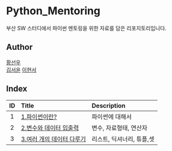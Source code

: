 # Python_Mentoring

부산 SW 스터디에서 파이썬 멘토링을 위한 자료를 담은 리포지토리입니다.

## Author

[황선우](http://github.com/sionhwang)   
[김서윤](https://github.com/M0ONLIT)
[이현서](https://github.com/hslee1024)

## Index

|ID|Title|Description|
|:---:|:---|:---|
|1|[1.파이썬이란?](./001/README.md)|파이썬에 대해서|
|2|[2.변수와 데이터 입출력](./002/README.md)|변수, 자료형태, 연산자|
|3|[3.여러 개의 데이터 다루기](./003/README.md)|리스트, 딕셔너리, 튜플,셋|
